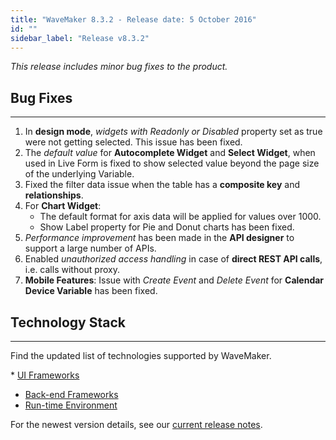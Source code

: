 ```yaml
---
title: "WaveMaker 8.3.2 - Release date: 5 October 2016"
id: ""
sidebar_label: "Release v8.3.2"
---
```

*This release includes minor bug fixes to the product.*

## Bug Fixes
---

1.  In **design mode**, _widgets with Readonly or Disabled_ property set as true were not getting selected. This issue has been fixed.
2.  The _default value_ for **Autocomplete Widget** and **Select Widget**, when used in Live Form is fixed to show selected value beyond the page size of the underlying Variable.
3.  Fixed the filter data issue when the table has a **composite key** and **relationships**.
4.  For **Chart Widget**:
    *   The default format for axis data will be applied for values over 1000.
    *   Show Label property for Pie and Donut charts has been fixed.
5.  _Performance improvement_ has been made in the **API designer** to support a large number of APIs.
6.  Enabled _unauthorized access handling_ in case of **direct REST API calls**, i.e. calls without proxy.
7.  **Mobile Features**: Issue with _Create Event_ and _Delete Event_ for **Calendar Device Variable** has been fixed.


## Technology Stack
---

Find the updated list of technologies supported by WaveMaker. 

* [UI Frameworks](/learn/wavemaker-release-notes/v8-3-0#ui-frameworks)
* [Back-end Frameworks](/learn/wavemaker-release-notes/v8-3-0#back-end-frameworks)
* [Run-time Environment](/learn/wavemaker-release-notes/v8-3-0#run-time-environment)

For the newest version details, see our [current release notes](/learn/wavemaker-release-notes). 
